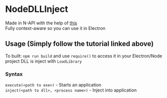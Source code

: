 # NodeDLLInject

Made in N-API with the help of [this](https://morioh.com/p/e1a6f79af449) <br>
Fully context-aware so you can use it in Electron

## Usage (Simply follow the tutorial linked above)
To built: `npm run build` and use `require()` to access it in your Electron/Node project
DLL is inject with `LoadLibrary`

### Syntax
`execute(<path to exe>)` - Starts an application <br>
`inject(<path to dll>, <process name>)` - Inject into application
